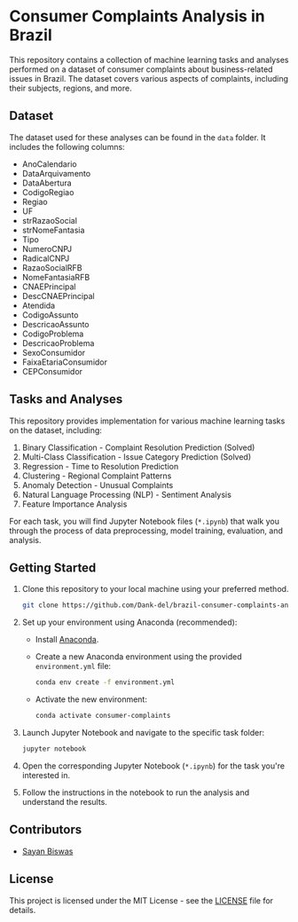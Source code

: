 # Consumer Complaints Analysis in Brazil

This repository contains a collection of machine learning tasks and analyses performed on a dataset of consumer complaints about business-related issues in Brazil. The dataset covers various aspects of complaints, including their subjects, regions, and more.

## Dataset

The dataset used for these analyses can be found in the `data` folder. It includes the following columns:

- AnoCalendario
- DataArquivamento
- DataAbertura
- CodigoRegiao
- Regiao
- UF
- strRazaoSocial
- strNomeFantasia
- Tipo
- NumeroCNPJ
- RadicalCNPJ
- RazaoSocialRFB
- NomeFantasiaRFB
- CNAEPrincipal
- DescCNAEPrincipal
- Atendida
- CodigoAssunto
- DescricaoAssunto
- CodigoProblema
- DescricaoProblema
- SexoConsumidor
- FaixaEtariaConsumidor
- CEPConsumidor

## Tasks and Analyses

This repository provides implementation for various machine learning tasks on the dataset, including:

1. Binary Classification - Complaint Resolution Prediction (Solved)
2. Multi-Class Classification - Issue Category Prediction (Solved)
3. Regression - Time to Resolution Prediction
4. Clustering - Regional Complaint Patterns
5. Anomaly Detection - Unusual Complaints
6. Natural Language Processing (NLP) - Sentiment Analysis
7. Feature Importance Analysis

For each task, you will find Jupyter Notebook files (`*.ipynb`) that walk you through the process of data preprocessing, model training, evaluation, and analysis.

## Getting Started

1. Clone this repository to your local machine using your preferred method.

   ```bash
   git clone https://github.com/Dank-del/brazil-consumer-complaints-analysis.git
   ```

2. Set up your environment using Anaconda (recommended):

   - Install [Anaconda](https://www.anaconda.com/products/individual).
   - Create a new Anaconda environment using the provided `environment.yml` file:

     ```bash
     conda env create -f environment.yml
     ```

   - Activate the new environment:

     ```bash
     conda activate consumer-complaints
     ```

3. Launch Jupyter Notebook and navigate to the specific task folder:

   ```bash
   jupyter notebook
   ```

4. Open the corresponding Jupyter Notebook (`*.ipynb`) for the task you're interested in.

5. Follow the instructions in the notebook to run the analysis and understand the results.

## Contributors

- [Sayan Biswas](https://github.com/Dank-del)

## License

This project is licensed under the MIT License - see the [LICENSE](LICENSE) file for details.
